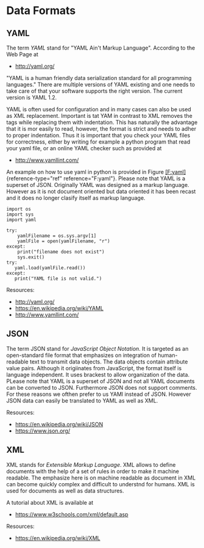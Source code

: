 Data Formats
============

YAML
----

The term *YAML* stand for "YAML Ain't Markup Language". According to the
Web Page at

* <http://yaml.org/>

"YAML is a human friendly data serialization standard for all
programming languages." There are multiple versions of YAML existing and
one needs to take care of that your software supports the right version.
The current version is YAML 1.2.

YAML is often used for configuration and in many cases can also be used
as XML replacement. Important is tat YAM in contrast to XML removes the
tags while replacing them with indentation. This has naturally the
advantage that it is mor easily to read, however, the format is strict
and needs to adher to proper indentation. Thus it is important that you
check your YAML files for correctness, either by writing for example a
python program that read your yaml file, or an online YAML checker such
as provided at

* <http://www.yamllint.com/>

An example on how to use yaml in python is provided in
Figure [\[F:yaml\]](#F:yaml){reference-type="ref" reference="F:yaml"}.
Please note that YAML is a superset of JSON. Originally YAML was
designed as a markup language. However as it is not document oriented
but data oriented it has been recast and it does no longer clasify
itself as markup language.

    import os
    import sys
    import yaml

    try:
        yamlFilename = os.sys.argv[1]
        yamlFile = open(yamlFilename, "r")
    except:
        print("filename does not exist")
        sys.exit()
    try:
       yaml.load(yamlFile.read())
    except:
       print("YAML file is not valid.")

Resources:

* <http://yaml.org/>
* <https://en.wikipedia.org/wiki/YAML>
* <http://www.yamllint.com/>

JSON
----

The term JSON stand for *JavaScript Object Notation*. It is targeted as
an open-standard file format that emphasizes on integration of
human-readable text to transmit data objects. The data objects contain
attribute value pairs. Although it origiinates from JavaScript, the
format itself is language independent. It uses brackest to allow
organization of the data. PLease note that YAML is a superset of JSON
and not all YAML documents can be converted to JSON. Furthermore JSON
does not support comments. For these reasons we ofthen prefer to us YAMl
instead of JSON. However JSON data can easily be translated to YAML as
well as XML.

Resources:

* <https://en.wikipedia.org/wiki/JSON>
* <https://www.json.org/>

XML
---

XML stands for *Extensible Markup Language*. XML allows to define
documents with the help of a set of rules in order to make it machine
readable. The emphasize here is on machine readable as document in XML
can become quickly complex and difficult to understnd for humans. XML is
used for documents as well as data structures.

A tutorial about XML is available at

* <https://www.w3schools.com/xml/default.asp>

Resources:

* <https://en.wikipedia.org/wiki/XML>

